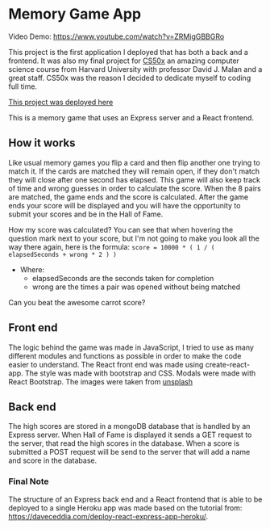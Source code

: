 # Memory Game App

Video Demo:  <https://www.youtube.com/watch?v=ZRMigGBBGRo>

This project is the first application I deployed that has both a back and a frontend. It was also my final project for [CS50x](https://cs50.harvard.edu/x/) an amazing computer science course from Harvard University with professor David J. Malan and a great staff. CS50x was the reason I decided to dedicate myself to coding full time.

[This project was deployed here](https://memory-game-scores.herokuapp.com/)

This is a memory game that uses an Express server and a React frontend.

## How it works

Like usual memory games you flip a card and then flip another one trying to match it. If the cards are matched they will remain open, if they don't match they will close after one second has elapsed. This game will also keep track of time and wrong guesses in order to calculate the score. When the 8 pairs are matched, the game ends and the score is calculated. After the game ends your score will be displayed and you will have the opportunity to submit your scores and be in the Hall of Fame.

How my score was calculated? You can see that when hovering the question mark next to your score, but I'm not going to make you look all the way there again, here is the formula: `score = 10000 * ( 1 / ( elapsedSeconds + wrong * 2 ) )`
- Where:
    - elapsedSeconds are the seconds taken for completion
    - wrong are the times a pair was opened without being matched
    
Can you beat the awesome carrot score?

## Front end

The logic behind the game was made in JavaScript, I tried to use as many different modules and functions as possible in order to make the code easier to understand. The React front end was made using create-react-app. The style was made with bootstrap and CSS. Modals were made with React Bootstrap. The images were taken from [unsplash](https://unsplash.com/)

## Back end

The high scores are stored in a mongoDB database that is handled by an Express server. When Hall of Fame is displayed it sends a GET request to the server, that read the high scores in the database. When a score is submitted a POST request will be send to the server that will add a name and score in the database.

### Final Note

The structure of an Express back end and a React frontend that is able to be deployed to a single Heroku app was made based on the tutorial from: https://daveceddia.com/deploy-react-express-app-heroku/.